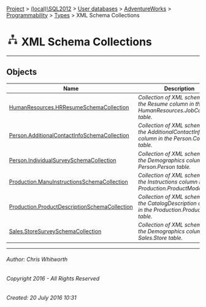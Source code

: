 #### 

[Project](../../../../../../index.md) > [(local)\\SQL2012](../../../../../index.md) > [User databases](../../../../index.md) > [AdventureWorks](../../../index.md) > [Programmability](../../index.md) > [Types](../index.md) > XML Schema Collections

# ![XML Schema Collections](../../../../../../Images/XmlSchemaCollection32.png) XML Schema Collections

---

## <a name="#objects"></a>Objects

| Name | Description |
|---|---|
| [HumanResources.HRResumeSchemaCollection](HRResumeSchemaCollection.md) | _Collection of XML schemas for the Resume column in the HumanResources.JobCandidate table._ |
| [Person.AdditionalContactInfoSchemaCollection](AdditionalContactInfoSchemaCollection.md) | _Collection of XML schemas for the AdditionalContactInfo column in the Person.Contact table._ |
| [Person.IndividualSurveySchemaCollection](IndividualSurveySchemaCollection.md) | _Collection of XML schemas for the Demographics column in the Person.Person table._ |
| [Production.ManuInstructionsSchemaCollection](ManuInstructionsSchemaCollection.md) | _Collection of XML schemas for the Instructions column in the Production.ProductModel table._ |
| [Production.ProductDescriptionSchemaCollection](ProductDescriptionSchemaCollection.md) | _Collection of XML schemas for the CatalogDescription column in the Production.ProductModel table._ |
| [Sales.StoreSurveySchemaCollection](StoreSurveySchemaCollection.md) | _Collection of XML schemas for the Demographics column in the Sales.Store table._ |


---

###### Author:  Chris Whitworth

###### Copyright 2016 - All Rights Reserved

###### Created: 20 July 2016 10:31

